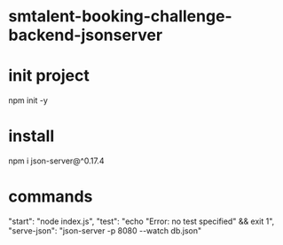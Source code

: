 # smtalent-booking-challenge-backend-jsonserver

# init project
npm init -y

# install
npm i json-server@^0.17.4

# commands
"start": "node index.js",
"test": "echo \"Error: no test specified\" && exit 1",
"serve-json": "json-server -p 8080 --watch db.json"
